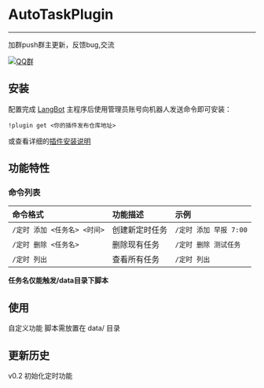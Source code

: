 # AutoTaskPlugin

---

加群push群主更新，反馈bug,交流

[![QQ群](https://img.shields.io/badge/QQ群-965312424-green)](https://qm.qq.com/cgi-bin/qm/qr?k=en97YqjfYaLpebd9Nn8gbSvxVrGdIXy2&jump_from=webapi&authKey=41BmkEjbGeJ81jJNdv7Bf5EDlmW8EHZeH7/nktkXYdLGpZ3ISOS7Ur4MKWXC7xIx)

## 安装

配置完成 [LangBot](https://github.com/RockChinQ/LangBot) 主程序后使用管理员账号向机器人发送命令即可安装：

```
!plugin get <你的插件发布仓库地址>
```

或查看详细的[插件安装说明](https://docs.langbot.app/plugin/plugin-intro.html#%E6%8F%92%E4%BB%B6%E7%94%A8%E6%B3%95)

## 功能特性

### 命令列表

| 命令格式                | 功能描述       | 示例                  |
| :---------------------- | :------------- | :-------------------- |
| `/定时 添加 <任务名> <时间>` | 创建新定时任务 | `/定时 添加 早报 7:00` |
| `/定时 删除 <任务名>`      | 删除现有任务   | `/定时 删除 测试任务`  |
| `/定时 列出`             | 查看所有任务   | `/定时 列出`           |


**任务名仅能触发/data目录下脚本**

## 使用

自定义功能
脚本需放置在 data/ 目录
<!-- 插件开发者自行填写插件使用说明 -->

## 更新历史

v0.2 初始化定时功能